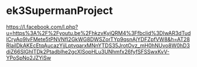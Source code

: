 # ek3SupermanProject
https://l.facebook.com/l.php?u=https%3A%2F%2Fyoutu.be%2FhkzvKyiQRM4%3Ffbclid%3DIwAR3dTudICryAo9IvFMete5tPNVNfI2GkWG8DWSZorTYp9qsnAjYDFZpfVW8&h=AT28RIailDkAKEcEtqAucazYjjLptvqarxMNnYTDS35JrotOvz_mH0hNUvo8W0hD3diZ66SIGhITDk2PtadbIhe2gcXlSopHLu3UNhmfx26fyfSFSSwxKvV-YPoSpNo2JZYiSw
